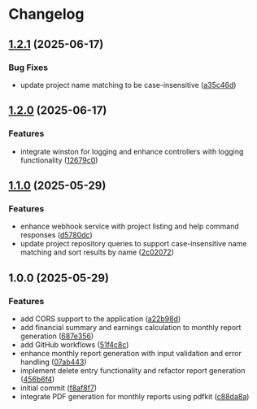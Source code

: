 # Changelog

## [1.2.1](https://github.com/jgalmeida93/timesheesh/compare/v1.2.0...v1.2.1) (2025-06-17)


### Bug Fixes

* update project name matching to be case-insensitive ([a35c46d](https://github.com/jgalmeida93/timesheesh/commit/a35c46d9171cfcf947d85d48b17378dee68bdf69))

## [1.2.0](https://github.com/jgalmeida93/timesheesh/compare/v1.1.0...v1.2.0) (2025-06-17)


### Features

* integrate winston for logging and enhance controllers with logging functionality ([12679c0](https://github.com/jgalmeida93/timesheesh/commit/12679c05852f95233515586a8950bec3718de7a8))

## [1.1.0](https://github.com/jgalmeida93/timesheesh/compare/v1.0.0...v1.1.0) (2025-05-29)


### Features

* enhance webhook service with project listing and help command responses ([d5780dc](https://github.com/jgalmeida93/timesheesh/commit/d5780dc35dc31c24acf1ce917740edefd3632230))
* update project repository queries to support case-insensitive name matching and sort results by name ([2c02072](https://github.com/jgalmeida93/timesheesh/commit/2c02072147da752673e5193b1a341eac59be4019))

## 1.0.0 (2025-05-29)


### Features

* add CORS support to the application ([a22b98d](https://github.com/jgalmeida93/timesheesh/commit/a22b98db9a2677e8d82c3aab927b6656f48e5435))
* add financial summary and earnings calculation to monthly report generation ([687e356](https://github.com/jgalmeida93/timesheesh/commit/687e3569f4edd201cca20221f3d8874b3639d3da))
* add GitHub workflows ([51f4c8c](https://github.com/jgalmeida93/timesheesh/commit/51f4c8c28313f9586fc4cbe4f7d52d965a159013))
* enhance monthly report generation with input validation and error handling ([07ab443](https://github.com/jgalmeida93/timesheesh/commit/07ab44329e38dc6f0d5b255273bc1660b8bec04e))
* implement delete entry functionality and refactor report generation ([456b6f4](https://github.com/jgalmeida93/timesheesh/commit/456b6f403ecb3f655c433def9da9177279830f47))
* initial commit ([f8af8f7](https://github.com/jgalmeida93/timesheesh/commit/f8af8f7ec9feecb038ced20929ca11b3e153225f))
* integrate PDF generation for monthly reports using pdfkit ([c88da8a](https://github.com/jgalmeida93/timesheesh/commit/c88da8aced561913cbf9704bc048e076be2d4875))
